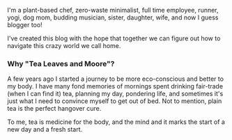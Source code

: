 I'm a plant-based chef, zero-waste minimalist, full time employee, runner, yogi, dog mom, budding musician, sister, daughter, wife, and now I guess blogger too!
 
I've created this blog with the hope that together we can figure out how to navigate this crazy world we call home.

### Why "Tea Leaves and Moore"?
A few years ago I started a journey to be more eco-conscious and better to my body. I have many fond memories of mornings spent drinking fair-trade (when I can find it) tea, planning my day, pondering life, and sometimes it's just what I need to convince myself to get out of bed. Not to mention, plain tea is the perfect hangover cure. 

To me, tea is medicine for the body, and the mind and it marks the start of a new day and a fresh start.